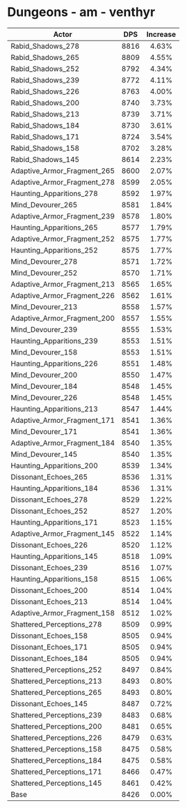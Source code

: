# Dungeons - am - venthyr
| Actor | DPS | Increase |
|---|:---:|:---:|
|Rabid_Shadows_278|8816|4.63%|
|Rabid_Shadows_265|8809|4.55%|
|Rabid_Shadows_252|8792|4.34%|
|Rabid_Shadows_239|8772|4.11%|
|Rabid_Shadows_226|8763|4.00%|
|Rabid_Shadows_200|8740|3.73%|
|Rabid_Shadows_213|8739|3.71%|
|Rabid_Shadows_184|8730|3.61%|
|Rabid_Shadows_171|8724|3.54%|
|Rabid_Shadows_158|8702|3.28%|
|Rabid_Shadows_145|8614|2.23%|
|Adaptive_Armor_Fragment_265|8600|2.07%|
|Adaptive_Armor_Fragment_278|8599|2.05%|
|Haunting_Apparitions_278|8592|1.97%|
|Mind_Devourer_265|8581|1.84%|
|Adaptive_Armor_Fragment_239|8578|1.80%|
|Haunting_Apparitions_265|8577|1.79%|
|Adaptive_Armor_Fragment_252|8575|1.77%|
|Haunting_Apparitions_252|8575|1.77%|
|Mind_Devourer_278|8571|1.72%|
|Mind_Devourer_252|8570|1.71%|
|Adaptive_Armor_Fragment_213|8565|1.65%|
|Adaptive_Armor_Fragment_226|8562|1.61%|
|Mind_Devourer_213|8558|1.57%|
|Adaptive_Armor_Fragment_200|8557|1.55%|
|Mind_Devourer_239|8555|1.53%|
|Haunting_Apparitions_239|8553|1.51%|
|Mind_Devourer_158|8553|1.51%|
|Haunting_Apparitions_226|8551|1.48%|
|Mind_Devourer_200|8550|1.47%|
|Mind_Devourer_184|8548|1.45%|
|Mind_Devourer_226|8548|1.45%|
|Haunting_Apparitions_213|8547|1.44%|
|Adaptive_Armor_Fragment_171|8541|1.36%|
|Mind_Devourer_171|8541|1.36%|
|Adaptive_Armor_Fragment_184|8540|1.35%|
|Mind_Devourer_145|8540|1.35%|
|Haunting_Apparitions_200|8539|1.34%|
|Dissonant_Echoes_265|8536|1.31%|
|Haunting_Apparitions_184|8536|1.31%|
|Dissonant_Echoes_278|8529|1.22%|
|Dissonant_Echoes_252|8527|1.20%|
|Haunting_Apparitions_171|8523|1.15%|
|Adaptive_Armor_Fragment_145|8522|1.14%|
|Dissonant_Echoes_226|8520|1.12%|
|Haunting_Apparitions_145|8518|1.09%|
|Dissonant_Echoes_239|8516|1.07%|
|Haunting_Apparitions_158|8515|1.06%|
|Dissonant_Echoes_200|8514|1.04%|
|Dissonant_Echoes_213|8514|1.04%|
|Adaptive_Armor_Fragment_158|8512|1.02%|
|Shattered_Perceptions_278|8509|0.99%|
|Dissonant_Echoes_158|8505|0.94%|
|Dissonant_Echoes_171|8505|0.94%|
|Dissonant_Echoes_184|8505|0.94%|
|Shattered_Perceptions_252|8497|0.84%|
|Shattered_Perceptions_213|8493|0.80%|
|Shattered_Perceptions_265|8493|0.80%|
|Dissonant_Echoes_145|8487|0.72%|
|Shattered_Perceptions_239|8483|0.68%|
|Shattered_Perceptions_200|8481|0.65%|
|Shattered_Perceptions_226|8479|0.63%|
|Shattered_Perceptions_158|8475|0.58%|
|Shattered_Perceptions_184|8475|0.58%|
|Shattered_Perceptions_171|8466|0.47%|
|Shattered_Perceptions_145|8461|0.42%|
|Base|8426|0.00%|
